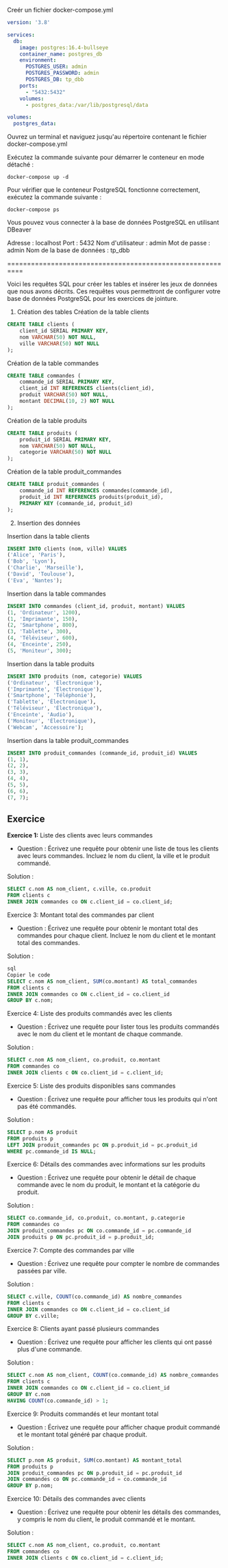 
Creér un fichier docker-compose.yml

```yaml
version: '3.8'

services:
  db:
    image: postgres:16.4-bullseye
    container_name: postgres_db
    environment:
      POSTGRES_USER: admin
      POSTGRES_PASSWORD: admin
      POSTGRES_DB: tp_dbb
    ports:
      - "5432:5432"
    volumes:
      - postgres_data:/var/lib/postgresql/data

volumes:
  postgres_data:
```

Ouvrez un terminal et naviguez jusqu'au répertoire contenant le fichier docker-compose.yml

Exécutez la commande suivante pour démarrer le conteneur en mode détaché :

```console
docker-compose up -d
```

Pour vérifier que le conteneur PostgreSQL fonctionne correctement, exécutez la commande suivante :

```console
docker-compose ps
```

Vous pouvez vous connecter à la base de données PostgreSQL en utilisant DBeaver

Adresse : localhost
Port : 5432
Nom d'utilisateur : admin
Mot de passe : admin
Nom de la base de données : tp_dbb


==========================================================

Voici les requêtes SQL pour créer les tables et insérer les jeux de données que nous avons décrits. Ces requêtes vous permettront de configurer votre base de données PostgreSQL pour les exercices de jointure.

1. Création des tables
Création de la table clients
```sql
CREATE TABLE clients (
    client_id SERIAL PRIMARY KEY,
    nom VARCHAR(50) NOT NULL,
    ville VARCHAR(50) NOT NULL
);
```

Création de la table commandes

```sql
CREATE TABLE commandes (
    commande_id SERIAL PRIMARY KEY,
    client_id INT REFERENCES clients(client_id),
    produit VARCHAR(50) NOT NULL,
    montant DECIMAL(10, 2) NOT NULL
);
```
Création de la table produits

```sql
CREATE TABLE produits (
    produit_id SERIAL PRIMARY KEY,
    nom VARCHAR(50) NOT NULL,
    categorie VARCHAR(50) NOT NULL
);
```
Création de la table produit_commandes

```sql
CREATE TABLE produit_commandes (
    commande_id INT REFERENCES commandes(commande_id),
    produit_id INT REFERENCES produits(produit_id),
    PRIMARY KEY (commande_id, produit_id)
);
```

2. Insertion des données

Insertion dans la table clients

```sql
INSERT INTO clients (nom, ville) VALUES
('Alice', 'Paris'),
('Bob', 'Lyon'),
('Charlie', 'Marseille'),
('David', 'Toulouse'),
('Eva', 'Nantes');
```

Insertion dans la table commandes

```sql
INSERT INTO commandes (client_id, produit, montant) VALUES
(1, 'Ordinateur', 1200),
(1, 'Imprimante', 150),
(2, 'Smartphone', 800),
(3, 'Tablette', 300),
(4, 'Téléviseur', 600),
(4, 'Enceinte', 250),
(5, 'Moniteur', 300);
```

Insertion dans la table produits

```sql
INSERT INTO produits (nom, categorie) VALUES
('Ordinateur', 'Électronique'),
('Imprimante', 'Électronique'),
('Smartphone', 'Téléphonie'),
('Tablette', 'Électronique'),
('Téléviseur', 'Électronique'),
('Enceinte', 'Audio'),
('Moniteur', 'Électronique'),
('Webcam', 'Accessoire');
```

Insertion dans la table produit_commandes

```sql
INSERT INTO produit_commandes (commande_id, produit_id) VALUES
(1, 1),
(2, 2),
(3, 3),
(4, 4),
(5, 5),
(6, 6),
(7, 7);
```



## Exercice


**Exercice 1:** Liste des clients avec leurs commandes

- Question : Écrivez une requête pour obtenir une liste de tous les clients avec leurs commandes. Incluez le nom du client, la ville et le produit commandé.

Solution :

```sql
SELECT c.nom AS nom_client, c.ville, co.produit
FROM clients c
INNER JOIN commandes co ON c.client_id = co.client_id;
```

Exercice 3: Montant total des commandes par client

- Question : Écrivez une requête pour obtenir le montant total des commandes pour chaque client. Incluez le nom du client et le montant total des commandes.

Solution :

```sql
sql
Copier le code
SELECT c.nom AS nom_client, SUM(co.montant) AS total_commandes
FROM clients c
INNER JOIN commandes co ON c.client_id = co.client_id
GROUP BY c.nom;
```

Exercice 4: Liste des produits commandés avec les clients

- Question : Écrivez une requête pour lister tous les produits commandés avec le nom du client et le montant de chaque commande.

Solution :

```sql
SELECT c.nom AS nom_client, co.produit, co.montant
FROM commandes co
INNER JOIN clients c ON co.client_id = c.client_id;
```

Exercice 5: Liste des produits disponibles sans commandes

- Question : Écrivez une requête pour afficher tous les produits qui n'ont pas été commandés.

Solution :

```sql
SELECT p.nom AS produit
FROM produits p
LEFT JOIN produit_commandes pc ON p.produit_id = pc.produit_id
WHERE pc.commande_id IS NULL;
```

Exercice 6: Détails des commandes avec informations sur les produits

- Question : Écrivez une requête pour obtenir le détail de chaque commande avec le nom du produit, le montant et la catégorie du produit.

Solution :

```sql
SELECT co.commande_id, co.produit, co.montant, p.categorie
FROM commandes co
JOIN produit_commandes pc ON co.commande_id = pc.commande_id
JOIN produits p ON pc.produit_id = p.produit_id;
```

Exercice 7: Compte des commandes par ville

- Question : Écrivez une requête pour compter le nombre de commandes passées par ville.

Solution :

```sql
SELECT c.ville, COUNT(co.commande_id) AS nombre_commandes
FROM clients c
INNER JOIN commandes co ON c.client_id = co.client_id
GROUP BY c.ville;
```

Exercice 8: Clients ayant passé plusieurs commandes

- Question : Écrivez une requête pour afficher les clients qui ont passé plus d'une commande.

Solution :

```sql
SELECT c.nom AS nom_client, COUNT(co.commande_id) AS nombre_commandes
FROM clients c
INNER JOIN commandes co ON c.client_id = co.client_id
GROUP BY c.nom
HAVING COUNT(co.commande_id) > 1;
```

Exercice 9: Produits commandés et leur montant total

- Question : Écrivez une requête pour afficher chaque produit commandé et le montant total généré par chaque produit.

Solution :

```sql
SELECT p.nom AS produit, SUM(co.montant) AS montant_total
FROM produits p
JOIN produit_commandes pc ON p.produit_id = pc.produit_id
JOIN commandes co ON pc.commande_id = co.commande_id
GROUP BY p.nom;
```

Exercice 10: Détails des commandes avec clients

- Question : Écrivez une requête pour obtenir les détails des commandes, y compris le nom du client, le produit commandé et le montant.

Solution :

```sql
SELECT c.nom AS nom_client, co.produit, co.montant
FROM commandes co
INNER JOIN clients c ON co.client_id = c.client_id;
```



